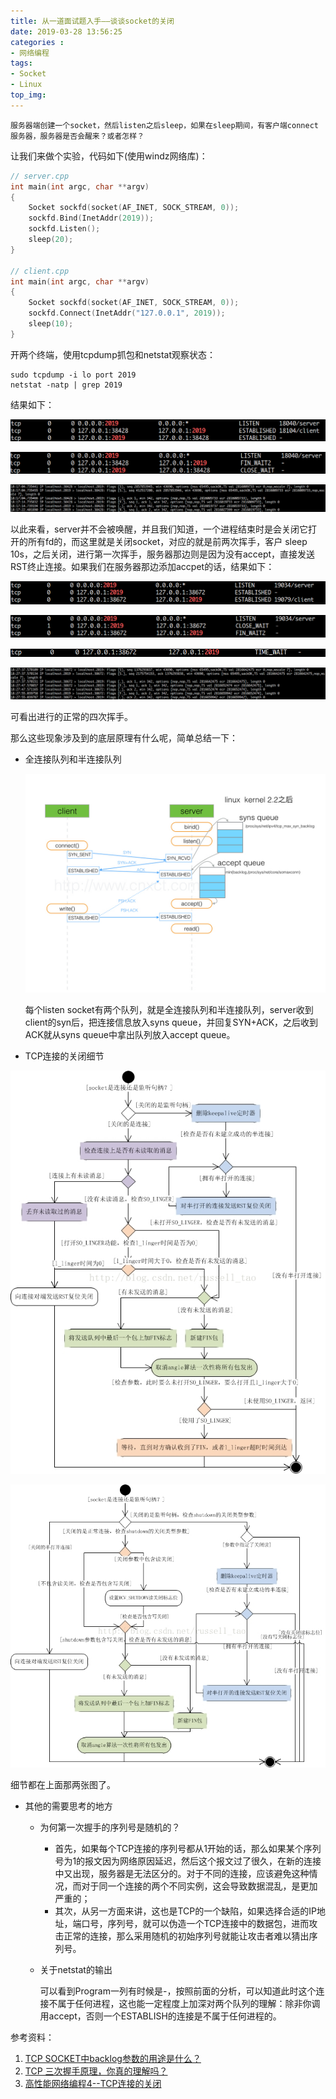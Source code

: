 ```yaml
---
title: 从一道面试题入手——谈谈socket的关闭
date: 2019-03-28 13:56:25
categories :
- 网络编程
tags:
- Socket
- Linux
top_img:
---
```


    服务器端创建一个socket，然后listen之后sleep，如果在sleep期间，有客户端connect服务器，服务器是否会醒来？或者怎样？

让我们来做个实验，代码如下(使用windz网络库)：




~~~c++
// server.cpp
int main(int argc, char **argv)
{
    Socket sockfd(socket(AF_INET, SOCK_STREAM, 0));
    sockfd.Bind(InetAddr(2019));
    sockfd.Listen();
    sleep(20);
}

// client.cpp
int main(int argc, char **argv)
{
    Socket sockfd(socket(AF_INET, SOCK_STREAM, 0));
    sockfd.Connect(InetAddr("127.0.0.1", 2019));
    sleep(10);
}
~~~

<!--more-->

开两个终端，使用tcpdump抓包和netstat观察状态：

~~~shell
sudo tcpdump -i lo port 2019
netstat -natp | grep 2019
~~~

结果如下：

![](socket_close_detail/1.png)

![](socket_close_detail/2.png)

![](socket_close_detail/3.png)

以此来看，server并不会被唤醒，并且我们知道，一个进程结束时是会关闭它打开的所有fd的，而这里就是关闭socket，对应的就是前两次挥手，客户 sleep 10s，之后关闭，进行第一次挥手，服务器那边则是因为没有accept，直接发送RST终止连接。如果我们在服务器那边添加accpet的话，结果如下：

![](socket_close_detail/4.png)

![](socket_close_detail/5.png)

![](socket_close_detail/6.png)

![](socket_close_detail/7.png)

可看出进行的正常的四次挥手。

那么这些现象涉及到的底层原理有什么呢，简单总结一下：

* 全连接队列和半连接队列
   
    ![](socket_close_detail/8.jpg)

    每个listen socket有两个队列，就是全连接队列和半连接队列，server收到client的syn后，把连接信息放入syns queue，并回复SYN+ACK，之后收到ACK就从syns queue中拿出队列放入accept queue。

* TCP连接的关闭细节

    
![close](socket_close_detail/9.jpeg)

![shutdown](socket_close_detail/10.jpeg)

细节都在上面那两张图了。

* 其他的需要思考的地方

    * 为何第一次握手的序列号是随机的？
   
        * 首先，如果每个TCP连接的序列号都从1开始的话，那么如果某个序列号为1的报文因为网络原因延迟，然后这个报文过了很久，在新的连接中又出现，服务器是无法区分的。对于不同的连接，应该避免这种情况，而对于同一个连接的两个不同实例，这会导致数据混乱，是更加严重的；
        * 其次，从另一方面来讲，这也是TCP的一个缺陷，如果选择合适的IP地址，端口号，序列号，就可以伪造一个TCP连接中的数据包，进而攻击正常的连接，那么采用随机的初始序列号就能让攻击者难以猜出序列号。

    * 关于netstat的输出
   
        可以看到Program一列有时候是-，按照前面的分析，可以知道此时这个连接不属于任何进程，这也能一定程度上加深对两个队列的理解：除非你调用accept，否则一个ESTABLISH的连接是不属于任何进程的。

参考资料：

1. [TCP SOCKET中backlog参数的用途是什么？](http://www.cnxct.com/something-about-phpfpm-s-backlog/)
2. [TCP 三次握手原理，你真的理解吗？](https://mp.weixin.qq.com/s?__biz=MzIzOTU0NTQ0MA==&mid=2247487779&idx=1&sn=0980243dcec05c5df8e2e60937c2c5ed&chksm=e9292c2cde5ea53a7b309e3575c78940a378b358292a3badb828d6c9bb6e8d3997800564b1d5&mpshare=1&scene=23&srcid=0705cNzStWAzvxd5GzatiiNZ#rd)
3. [高性能网络编程4--TCP连接的关闭](https://blog.csdn.net/russell_tao/article/details/13092727)